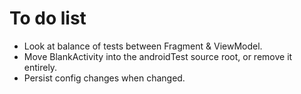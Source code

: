 # To do list

- Look at balance of tests between Fragment & ViewModel.
- Move BlankActivity into the androidTest source root, or remove it entirely.
- Persist config changes when changed.
